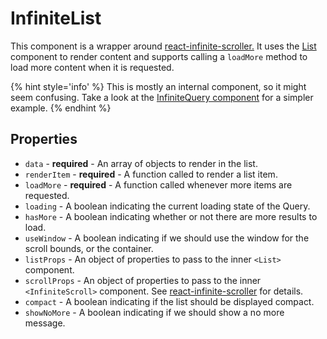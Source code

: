 # InfiniteList

This component is a wrapper around [react-infinite-scroller.](https://www.npmjs.com/package/react-infinite-scroller)
It uses the [List](../ant-extensions/List.md) component to render content and
supports calling a `loadMore` method to load more content when it is requested.

{% hint style='info' %}
This is mostly an internal component, so it might seem confusing. Take a look
at the [InfiniteQuery component](InfiniteQuery.md) for a simpler example.
{% endhint %}

## Properties

- `data` - **required** - An array of objects to render in the list.
- `renderItem` - **required** - A function called to render a list item.
- `loadMore` - **required** - A function called whenever more items are requested.
- `loading` - A boolean indicating the current loading state of the Query.
- `hasMore` - A boolean indicating whether or not there are more results to load.
- `useWindow` - A boolean indicating if we should use the window for the scroll
  bounds, or the container.
- `listProps` - An object of properties to pass to the inner `<List>` component.
- `scrollProps` - An object of properties to pass to the inner `<InfiniteScroll>` component. See [react-infinite-scroller](https://github.com/CassetteRocks/react-infinite-scroller) for details.
- `compact` - A boolean indicating if the list should be displayed compact.
- `showNoMore` - A boolean indicating if we should show a no more message.
